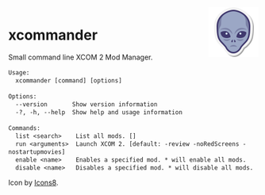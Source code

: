 <img align="right" width="100" height="100" src="https://raw.githubusercontent.com/timochu/xcommander/master/icon/icon.svg">

# xcommander

Small command line XCOM 2 Mod Manager.

```
Usage:
  xcommander [command] [options]

Options:
  --version       Show version information
  -?, -h, --help  Show help and usage information

Commands:
  list <search>    List all mods. []
  run <arguments>  Launch XCOM 2. [default: -review -noRedScreens -nostartupmovies]
  enable <name>    Enables a specified mod. * will enable all mods.
  disable <name>   Disables a specified mod. * will disable all mods.
```

Icon by [Icons8](https://icons8.com).